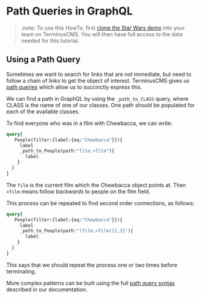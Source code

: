 # Path Queries in GraphQL

> :note:
> To use this HowTo, first [clone the Star Wars
> demo](../../use-distributed-features/clone-a-demo.md) into your team on
> TerminusCMS. You will then have full access to the data needed for
> this tutorial.

## Using a Path Query

Sometimes we want to search for links that are not immediate, but need
to follow a chain of links to get the object of interest. TerminusCMS
gives us [path queries](../../../reference-guides/path-queries.md) which
allow us to succinctly express this.

We can find a path in GraphQL by using the `_path_to_CLASS` query,
where CLASS is the name of one of our classes. One path should be
populated for each of the available classes.

To find everyone who was in a film with Chewbacca, we can write:

```graphql
query{
   People(filter:{label:{eq:"Chewbacca"}}){
     label
     _path_to_People(path:"film,<film"){
       label
    }
  }
}
```

The `film` is the current film which the Chewbacca object points
at. Then `<film` means follow *backwards* to people on the film field.

This process can be repeated to find second order connections, as
follows:

```graphql
query{
   People(filter:{label:{eq:"Chewbacca"}}){
     label
     _path_to_People(path:"(film,<film){1,2}"){
       label
    }
  }
}
```

This says that we should repeat the process one or two times before
terminating.

More complex patterns can be built using the full [path query
syntax](../../../reference-guides/path-queries.md) described in our
documentation.
